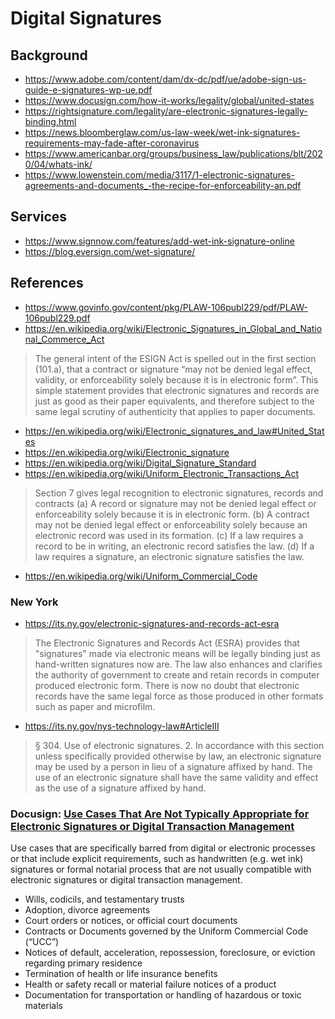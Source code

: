 # Digital Signatures

## Background

* https://www.adobe.com/content/dam/dx-dc/pdf/ue/adobe-sign-us-guide-e-signatures-wp-ue.pdf
* https://www.docusign.com/how-it-works/legality/global/united-states
* https://rightsignature.com/legality/are-electronic-signatures-legally-binding.html
* https://news.bloomberglaw.com/us-law-week/wet-ink-signatures-requirements-may-fade-after-coronavirus
* https://www.americanbar.org/groups/business_law/publications/blt/2020/04/whats-ink/
* https://www.lowenstein.com/media/3117/1-electronic-signatures-agreements-and-documents_-the-recipe-for-enforceability-an.pdf

## Services

* https://www.signnow.com/features/add-wet-ink-signature-online
* https://blog.eversign.com/wet-signature/


## References

* https://www.govinfo.gov/content/pkg/PLAW-106publ229/pdf/PLAW-106publ229.pdf
* https://en.wikipedia.org/wiki/Electronic_Signatures_in_Global_and_National_Commerce_Act
>The general intent of the ESIGN Act is spelled out in the first section (101.a), that a contract or signature “may not be denied legal effect, validity, or enforceability solely because it is in electronic form”. This simple statement provides that electronic signatures and records are just as good as their paper equivalents, and therefore subject to the same legal scrutiny of authenticity that applies to paper documents.
* https://en.wikipedia.org/wiki/Electronic_signatures_and_law#United_States
* https://en.wikipedia.org/wiki/Electronic_signature
* https://en.wikipedia.org/wiki/Digital_Signature_Standard
* https://en.wikipedia.org/wiki/Uniform_Electronic_Transactions_Act
> Section 7 gives legal recognition to electronic signatures, records and contracts
>(a) A record or signature may not be denied legal effect or enforceability solely because it is in electronic form.
>(b) A contract may not be denied legal effect or enforceability solely because an electronic record was used in its formation.
>(c) If a law requires a record to be in writing, an electronic record satisfies the law.
>(d) If a law requires a signature, an electronic signature satisfies the law.
* https://en.wikipedia.org/wiki/Uniform_Commercial_Code

### New York

* https://its.ny.gov/electronic-signatures-and-records-act-esra
> The Electronic Signatures and Records Act (ESRA) provides that "signatures" made via electronic means will be legally binding just as hand-written signatures now are. The law also enhances and clarifies the authority of government to create and retain records in computer produced electronic form. There is now no doubt that electronic records have the same legal force as those produced in other formats such as paper and microfilm.
* https://its.ny.gov/nys-technology-law#ArticleIII
> § 304. Use of electronic signatures.
> 2. In accordance with this section unless specifically provided otherwise by law, an electronic signature may be used by a person in lieu of a signature affixed by hand. The use of an electronic signature shall have the same validity and effect as the use of a signature affixed by hand.


### Docusign: [Use Cases That Are Not Typically Appropriate for Electronic Signatures or Digital Transaction Management]( https://www.docusign.com/how-it-works/legality/global/united-states )


Use cases that are specifically barred from digital or electronic processes or that include explicit requirements, such as handwritten (e.g. wet ink) signatures or formal notarial process that are not usually compatible with electronic signatures or digital transaction management.

* Wills, codicils, and testamentary trusts
* Adoption, divorce agreements
* Court orders or notices, or official court documents
* Contracts or Documents governed by the Uniform Commercial Code (“UCC”)
* Notices of default, acceleration, repossession, foreclosure, or eviction regarding primary residence
* Termination of health or life insurance benefits
* Health or safety recall or material failure notices of a product
* Documentation for transportation or handling of hazardous or toxic materials